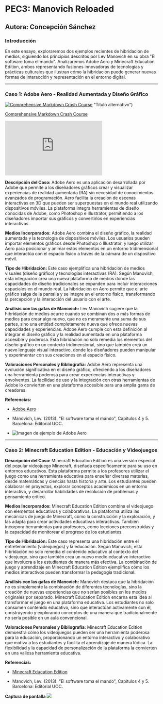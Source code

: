 
# PEC3: Manovich Reloaded

## Autora: Concepción Sánchez

### Introducción

En este ensayo, exploraremos dos ejemplos recientes de hibridación de medios, siguiendo los principios descritos por Lev Manovich en su obra "El software toma el mando". Analizaremos Adobe Aero y Minecraft Education Edition, ambos representando fusiones innovadoras de tecnologías y prácticas culturales que ilustran cómo la hibridación puede generar nuevas formas de interacción y representación en el entorno digital.

---

 ### Caso 1: Adobe Aero - Realidad Aumentada y Diseño Gráfico

 [![Comprehensive Markdown Crash Course](https://img.youtube.com/vi/FEa2diI2qgA/mqdefault.jpg)]([https://www.youtube.com/watch?v=AyZPHZwBYIc]) "Título alternativo")

 [Comprehensive Markdown Crash Course](https://www.youtube.com/watch?v=AyZPHZwBYIc)

<iframe width="320" height="180" src="https://www.youtube-nocookie.com/embed/FEa2diI2qgA" title="YouTube video player" frameborder="0" allow="accelerometer; autoplay; clipboard-write; encrypted-media; gyroscope; picture-in-picture" allowfullscreen="1"></iframe>

**Descripción del Caso:** Adobe Aero es una aplicación desarrollada por Adobe que permite a los diseñadores gráficos crear y visualizar experiencias de realidad aumentada (RA) sin necesidad de conocimientos avanzados de programación. Aero facilita la creación de escenas interactivas en 3D que pueden ser superpuestas en el mundo real utilizando dispositivos móviles. La plataforma integra herramientas de diseño conocidas de Adobe, como Photoshop e Illustrator, permitiendo a los diseñadores importar sus gráficos y convertirlos en experiencias interactivas.

**Medios Incorporados:** Adobe Aero combina el diseño gráfico, la realidad aumentada y la tecnología de dispositivos móviles. Los usuarios pueden importar elementos gráficos desde Photoshop o Illustrator, y luego utilizar Aero para posicionar y animar estos elementos en un entorno tridimensional que interactúa con el espacio físico a través de la cámara de un dispositivo móvil.

**Tipo de Hibridación:** Este caso ejemplifica una hibridación de medios visuales (diseño gráfico) y tecnologías interactivas (RA). Según Manovich, esta integración crea una nueva plataforma de medios donde las capacidades de diseño tradicionales se expanden para incluir interacciones espaciales en el mundo real. La hibridación en Aero permite que el arte gráfico salga de la pantalla y se integre en el entorno físico, transformando la percepción y la interacción del usuario con el arte.

**Análisis con las gafas de Manovich:** Lev Manovich sugiere que la hibridación de medios ocurre cuando se combinan dos o más formas de medios para crear algo nuevo, que no es meramente una suma de sus partes, sino una entidad completamente nueva que ofrece nuevas capacidades y experiencias. Adobe Aero cumple con esta definición al integrar el diseño gráfico y la realidad aumentada en una plataforma accesible y poderosa. Esta hibridación no solo remedia los elementos del diseño gráfico en un contexto tridimensional, sino que también crea un nuevo lenguaje visual interactivo, donde los diseñadores pueden manipular y experimentar con sus creaciones en el espacio físico.

**Valoraciones Personales y Bibliografía:** Adobe Aero representa una evolución significativa en el diseño gráfico, ofreciendo a los diseñadores una herramienta poderosa para crear experiencias interactivas y envolventes. La facilidad de uso y la integración con otras herramientas de Adobe lo convierten en una plataforma accesible para una amplia gama de creadores.

**Referencias:**

- [Adobe Aero](https://www.adobe.com/products/aero.html)

- Manovich, Lev. (2013). "El software toma el mando", Capítulos 4 y 5. Barcelona: Editorial UOC.
  
- ![Imagen de ejemplo de Adobe Aero](https://adobeaero.us/assets/images/screenshots/Aero-Mobile-AR-Experience.jpg)

---

### Caso 2: Minecraft Education Edition - Educación y Videojuegos

**Descripción del Caso:** Minecraft Education Edition es una versión especial del popular videojuego Minecraft, diseñada específicamente para su uso en entornos educativos. Esta plataforma permite a los profesores utilizar el juego como una herramienta educativa para enseñar diversas materias, desde matemáticas y ciencias hasta historia y arte. Los estudiantes pueden colaborar en proyectos, explorar conceptos académicos en un entorno interactivo, y desarrollar habilidades de resolución de problemas y pensamiento crítico.

**Medios Incorporados:** Minecraft Education Edition combina el videojuego con elementos educativos y colaborativos. La plataforma utiliza las mecánicas de juego de Minecraft, como la construcción y la exploración, y las adapta para crear actividades educativas interactivas. También incorpora herramientas para profesores, como lecciones preconstruidas y la capacidad de monitorear el progreso de los estudiantes.

**Tipo de Hibridación:** Este caso representa una hibridación entre el entretenimiento (videojuegos) y la educación. Según Manovich, esta hibridación no solo remedia el contenido educativo al contexto del videojuego, sino que también crea un nuevo medio educativo interactivo que involucra a los estudiantes de manera más efectiva. La combinación de juego y aprendizaje en Minecraft Education Edition ejemplifica cómo los medios interactivos pueden transformar la pedagogía tradicional.

 **Análisis con las gafas de Manovich:** Manovich destaca que la hibridación no es simplemente la combinación de diferentes tecnologías, sino la creación de nuevas experiencias que no serían posibles en los medios originales por separado. Minecraft Education Edition encarna esta idea al transformar el juego en una plataforma educativa. Los estudiantes no solo consumen contenido educativo, sino que interactúan activamente con él, construyendo y explorando conceptos de una manera que tradicionalmente no sería posible en un aula convencional.

**Valoraciones Personales y Bibliografía:** Minecraft Education Edition demuestra cómo los videojuegos pueden ser una herramienta poderosa para la educación, proporcionando un entorno interactivo y colaborativo que motiva a los estudiantes y facilita el aprendizaje de manera lúdica. La flexibilidad y la capacidad de personalización de la plataforma la convierten en una valiosa herramienta educativa.

**Referencias:**

- [Minecraft Education Edition](https://education.minecraft.net)

- Manovich, Lev. (2013). "El software toma el mando", Capítulos 4 y 5. Barcelona: Editorial UOC.

**Captura de pantalla**
**![](https://lh7-us.googleusercontent.com/nFl4FYJ4ZYD_hXc0A26k_nAuZtNjD4LtmkdV9Q3u_Nh7FHJsXw7cu9cjFESo9h1Za23WSOU3VwzM5JyRVl3phajcbGjv4nXYjem9F8XoB5btoJlVCuhSAkC9xpTfN8RSno3qSWv2FJFKkHIu4wLi7A8)**
